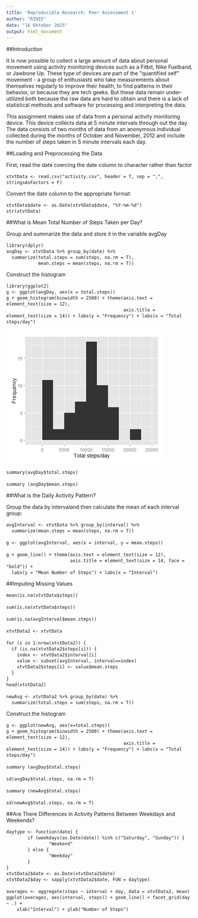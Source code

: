 ```yaml
---
title: 'Reproducible Research: Peer Assessment 1'
author: "RINIE"
date: "16 Oktober 2015"
output: html_document
---
```


##Introduction

It is now possible to collect a large amount of data about personal movement using activity monitoring devices such as a Fitbit, Nike Fuelband, or Jawbone Up. These type of devices are part of the "quantified self" movement - a group of enthusiasts who take measurements about themselves regularly to improve their health, to find patterns in their behavior, or because they are tech geeks. But these data remain under-utilized both because the raw data are hard to obtain and there is a lack of statistical methods and software for processing and interpreting the data.

This assignment makes use of data from a personal activity monitoring device. This device collects data at 5 minute intervals through out the day. The data consists of two months of data from an anonymous individual collected during the months of October and November, 2012 and include the number of steps taken in 5 minute intervals each day.

##Loading and Preprocessing the Data

First, read the date coercing the date column to character rather than factor

```{r echo=TRUE}
xtvtData <- read.csv("activity.csv", header = T, sep = ",", stringsAsFactors = F)
```

Convert the date column to the appropriate format:

```{r echo=TRUE}
xtvtData$date <- as.Date(xtvtData$date, "%Y-%m-%d")
str(xtvtData)
```

##What is Mean Total Number of Steps Taken per Day?

Group and summarize the data and store it in the variable avgDay

```{r echo=TRUE}
library(dplyr)
avgDay <- xtvtData %>% group_by(date) %>%
  summarize(total.steps = sum(steps, na.rm = T), 
            mean.steps = mean(steps, na.rm = T))
```

Construct the histogram

```{r echo=TRUE}
library(ggplot2)
g <- ggplot(avgDay, aes(x = total.steps))
g + geom_histogram(binwidth = 2500) + theme(axis.text = element_text(size = 12),  
                                            axis.title = element_text(size = 14)) + labs(y = "Frequency") + labs(x = "Total steps/day")
```

![](graph/graph1.png) 

```{r echo=TRUE}
summary(avgDay$total.steps)

summary (avgDay$mean.steps)
```

##What is the Daily Activity Pattern?

Group the data by intervaland then calculate the mean of each interval group:

```{r echo=TRUE}
avgInterval <- xtvtData %>% group_by(interval) %>%
  summarize(mean.steps = mean(steps, na.rm = T))

g <- ggplot(avgInterval, aes(x = interval, y = mean.steps))

g + geom_line() + theme(axis.text = element_text(size = 12), 
                        axis.title = element_text(size = 14, face = "bold")) + 
  labs(y = "Mean Number of Steps") + labs(x = "Interval")
```

##Imputing Missing Values

```{r echo=TRUE}
mean(is.na(xtvtData$steps))

sum(is.na(xtvtData$steps))

sum(is.na(avgInterval$mean.steps))

xtvtData2 <- xtvtData

for (i in 1:nrow(xtvtData2)) {
  if (is.na(xtvtData2$steps[i])) {
    index <- xtvtData2$interval[i]
    value <- subset(avgInterval, interval==index)
    xtvtData2$steps[i] <- value$mean.steps
  }
}
head(xtvtData2)

newAvg <- xtvtData2 %>% group_by(date) %>%
  summarize(total.steps = sum(steps, na.rm = T))
```

Construct the histogram

```{r echo=TRUE}
g <- ggplot(newAvg, aes(x=total.steps))
g + geom_histogram(binwidth = 2500) + theme(axis.text = element_text(size = 12),
                                            axis.title = element_text(size = 14)) + labs(y = "Frequency") + labs(x = "Total steps/day")

summary (avgDay$total.steps)

sd(avgDay$total.steps, na.rm = T)

summary (newAvg$total.steps)

sd(newAvg$total.steps, na.rm = T)
```

##Are There Differences in Activity Patterns Between Weekdays and Weekends?

```{r echo=TRUE}
daytype <- function(date) {
        if (weekdays(as.Date(date)) %in% c("Saturday", "Sunday")) {
                "Weekend"
        } else {
                "Weekday"
        }
}
xtvtData2$date <- as.Date(xtvtData2$date)
xtvtData2$day <- sapply(xtvtData2$date, FUN = daytype)

averages <- aggregate(steps ~ interval + day, data = xtvtData2, mean)
ggplot(averages, aes(interval, steps)) + geom_line() + facet_grid(day ~ .) + 
    xlab("Interval") + ylab("Number of Steps")
```
